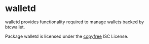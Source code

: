 walletd
=======

walletd provides functionality required to manage wallets backed by btcwallet.

Package walletd is licensed under the [copyfree](http://copyfree.org) ISC
License.

